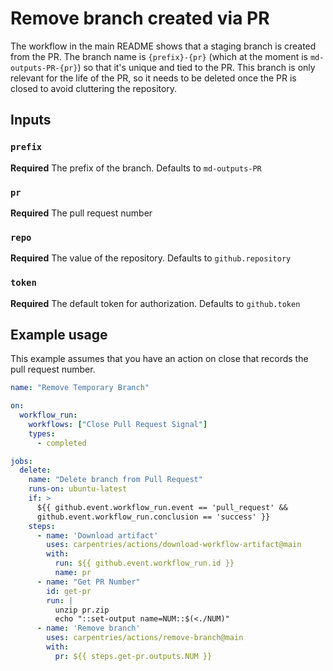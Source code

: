 # Remove branch created via PR

The workflow in the main README shows that a staging branch is created from the PR. The branch name is `{prefix}-{pr}` (which at the moment is `md-outputs-PR-{pr}`) so that it's unique and tied to the PR. This branch is only relevant for the life of the PR, so it needs to be deleted once the PR is closed to avoid cluttering the repository. 

## Inputs

### `prefix`

**Required** The prefix of the branch. Defaults to `md-outputs-PR`

### `pr`

**Required** The pull request number

### `repo`

**Required** The value of the repository. Defaults to `github.repository`

### `token`

**Required** The default token for authorization. Defaults to `github.token`


## Example usage

This example assumes that you have an action on close that records the pull
request number.

```yaml
name: "Remove Temporary Branch"

on:
  workflow_run:
    workflows: ["Close Pull Request Signal"]
    types:
      - completed

jobs:
  delete:
    name: "Delete branch from Pull Request"
    runs-on: ubuntu-latest
    if: >
      ${{ github.event.workflow_run.event == 'pull_request' &&
      github.event.workflow_run.conclusion == 'success' }}
    steps:
      - name: 'Download artifact'
        uses: carpentries/actions/download-workflow-artifact@main
        with:
          run: ${{ github.event.workflow_run.id }}
          name: pr
      - name: "Get PR Number"
        id: get-pr
        run: |
          unzip pr.zip
          echo "::set-output name=NUM::$(<./NUM)"
      - name: 'Remove branch'
        uses: carpentries/actions/remove-branch@main
        with:
          pr: ${{ steps.get-pr.outputs.NUM }}
```

